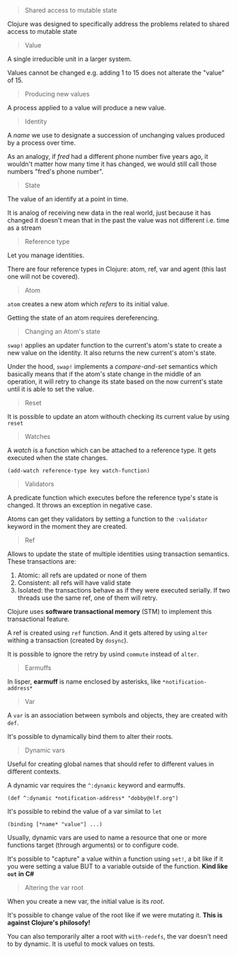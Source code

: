 > Shared access to mutable state

Clojure was designed to specifically address the problems related to shared access to mutable state

> Value

A single irreducible unit in a larger system.

Values cannot be changed e.g. adding 1 to 15 does not alterate the "value" of 15.

> Producing new values

A process applied to a value will produce a new value.

> Identity

A *name* we use to designate a succession of unchanging values produced by a process over time.

As an analogy, if _fred_ had a different phone number five years ago, it wouldn't matter how many time it has changed, we would still call those numbers "fred's phone number".

> State

The value of an identify at a point in time.

It is analog of receiving new data in the real world, just because it has changed it doesn't mean that in the past the value was not different i.e. time as a stream

> Reference type

Let you manage identities.

There are four reference types in Clojure: atom, ref, var and agent (this last one will not be covered).

> Atom

`atom` creates a new atom which *refers* to its initial value.

Getting the state of an atom requires dereferencing.

> Changing an Atom's state

`swap!` applies an updater function to the current's atom's state to create a new value on the identity. It also returns the new current's atom's state.

Under the hood, `swap!` implements a *compare-and-set* semantics which basically means that if the atom's state change in the middle of an operation, it will retry to change its state based on the now current's state until it is able to set the value.

> Reset

It is possible to update an atom withouth checking its current value by using `reset`

> Watches

A *watch* is a function which can be attached to a reference type. It gets executed when the state changes.

`(add-watch reference-type key watch-function)`

> Validators

A predicate function which executes before the reference type's state is changed. It throws an exception in negative case.

Atoms can get they validators by setting a function to the `:validator` keyword in the moment they are created.

> Ref

Allows to update the state of multiple identities using transaction semantics. These transactions are:

1. Atomic: all refs are updated or none of them
2. Consistent: all refs will have valid state
3. Isolated: the transactions behave as if they were executed serially. If two threads use the same ref, one of them will retry.

Clojure uses __software transactional memory__ (STM) to implement this transactional feature.

A ref is created using `ref` function. And it gets altered by using `alter` withing a transaction (created by `dosync`).

It is possible to ignore the retry by usind `commute` instead of `alter`.

> Earmuffs

In lisper, __earmuff__ is name enclosed by asterisks, like `*notification-address*`

> Var

A `var` is an association between symbols and objects, they are created with `def`.

It's possible to dynamically bind them to alter their roots.

> Dynamic vars

Useful for creating global names that should refer to different values in different contexts.

A dynamic var requires the `^:dynamic` keyword and earmuffs.

`(def ^:dynamic *notification-address* "dobby@elf.org")`

It's possible to rebind the value of a var similat to `let`

`(binding [*name* "value"] ...)`

Usually, dynamic vars are used to name a resource that one or more functions target (through arguments) or to configure code.

It's possible to "capture" a value within a function using `set!`, a bit like if it you were setting a value BUT to a variable outside of the function. **Kind like `out` in C#**

> Altering the var root

When you create a new var, the initial value is its *root*.

It's possible to change value of the root like if we were mutating it. **This is against Clojure's philosofy!**

You can also temporarily alter a root with `with-redefs`, the var doesn't need to by dynamic. It is useful to mock values on tests.